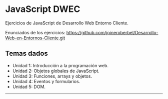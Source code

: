 # JavaScript DWEC

Ejercicios de JavaScript de Desarrollo Web Entorno Cliente.

Enunciados de los ejercicios: https://github.com/jpineroberbel/Desarrollo-Web-en-Entornos-Cliente.git



## Temas dados

- Unidad 1: Introducción a la programación web.
- Unidad 2: Objetos globales de JavaScript.
- Unidad 3: Funciones, arrays y objetos.
- Unidad 4: Eventos y formularios.
- Unidad 5: DOM.

***
